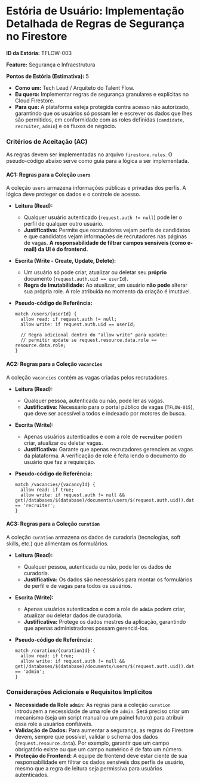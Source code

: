 # **Estória de Usuário: Implementação Detalhada de Regras de Segurança no Firestore**

**ID da Estória:** TFLOW-003

**Feature:** Segurança e Infraestrutura

**Pontos de Estória (Estimativa):** 5

- **Como um:** Tech Lead / Arquiteto do Talent Flow.
- **Eu quero:** Implementar regras de segurança granulares e explícitas no Cloud Firestore.
- **Para que:** A plataforma esteja protegida contra acesso não autorizado, garantindo que os usuários só possam ler e escrever os dados que lhes são permitidos, em conformidade com as roles definidas (`candidate`, `recruiter`, `admin`) e os fluxos de negócio.

### **Critérios de Aceitação (AC)**

As regras devem ser implementadas no arquivo `firestore.rules`. O pseudo-código abaixo serve como guia para a lógica a ser implementada.

#### **AC1: Regras para a Coleção `users`**

A coleção `users` armazena informações públicas e privadas dos perfis. A lógica deve proteger os dados e o controle de acesso.

- **Leitura (Read):**
    
    - Qualquer usuário autenticado (`request.auth != null`) pode ler o perfil de qualquer outro usuário.
    - **Justificativa:** Permite que recrutadores vejam perfis de candidatos e que candidatos vejam informações de recrutadores nas páginas de vagas. **A responsabilidade de filtrar campos sensíveis (como e-mail) da UI é do frontend.**
- **Escrita (Write - Create, Update, Delete):**
    
    - Um usuário só pode criar, atualizar ou deletar seu **próprio** documento (`request.auth.uid == userId`).
    - **Regra de Imutabilidade:** Ao atualizar, um usuário **não pode** alterar sua própria role. A role atribuída no momento da criação é imutável.
- **Pseudo-código de Referência:**
    
    ```
    match /users/{userId} {
      allow read: if request.auth != null;
      allow write: if request.auth.uid == userId;
    
      // Regra adicional dentro do "allow write" para update:
      // permitir update se request.resource.data.role == resource.data.role;
    }
    ```
    

#### **AC2: Regras para a Coleção `vacancies`**

A coleção `vacancies` contém as vagas criadas pelos recrutadores.

- **Leitura (Read):**
    
    - Qualquer pessoa, autenticada ou não, pode ler as vagas.
    - **Justificativa:** Necessário para o portal público de vagas (`TFLOW-015`), que deve ser acessível a todos e indexado por motores de busca.
- **Escrita (Write):**
    
    - Apenas usuários autenticados e com a role de **`recruiter`** podem criar, atualizar ou deletar vagas.
    - **Justificativa:** Garante que apenas recrutadores gerenciem as vagas da plataforma. A verificação de role é feita lendo o documento do usuário que faz a requisição.
- **Pseudo-código de Referência:**
    
    ```
    match /vacancies/{vacancyId} {
      allow read: if true;
      allow write: if request.auth != null && get(/databases/$(database)/documents/users/$(request.auth.uid)).data.role == 'recruiter';
    }
    ```
    

#### **AC3: Regras para a Coleção `curation`**

A coleção `curation` armazena os dados de curadoria (tecnologias, soft skills, etc.) que alimentam os formulários.

- **Leitura (Read):**
    
    - Qualquer pessoa, autenticada ou não, pode ler os dados de curadoria.
    - **Justificativa:** Os dados são necessários para montar os formulários de perfil e de vagas para todos os usuários.
- **Escrita (Write):**
    
    - Apenas usuários autenticados e com a role de **`admin`** podem criar, atualizar ou deletar dados de curadoria.
    - **Justificativa:** Protege os dados mestres da aplicação, garantindo que apenas administradores possam gerenciá-los.
- **Pseudo-código de Referência:**
    
    ```
    match /curation/{curationId} {
      allow read: if true;
      allow write: if request.auth != null && get(/databases/$(database)/documents/users/$(request.auth.uid)).data.role == 'admin';
    }
    ```
    

### **Considerações Adicionais e Requisitos Implícitos**

- **Necessidade da Role `admin`:** As regras para a coleção `curation` introduzem a necessidade de uma role de `admin`. Será preciso criar um mecanismo (seja um script manual ou um painel futuro) para atribuir essa role a usuários confiáveis.
- **Validação de Dados:** Para aumentar a segurança, as regras do Firestore devem, sempre que possível, validar o schema dos dados (`request.resource.data`). Por exemplo, garantir que um campo obrigatório existe ou que um campo numérico é de fato um número.
- **Proteção do Frontend:** A equipe de frontend deve estar ciente de sua responsabilidade em filtrar os dados sensíveis dos perfis de usuário, mesmo que a regra de leitura seja permissiva para usuários autenticados.